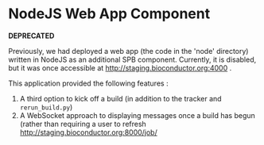 NodeJS Web App Component
========================
**DEPRECATED**

Previously, we had deployed a web app (the code in the 'node' directory) written in
NodeJS as an additional SPB component.  Currently, it is disabled, but it was once
accessible at http://staging.bioconductor.org:4000 .

This application provided the following features :

1. A third option to kick off a build (in addition to the tracker and `rerun_build.py`)
2. A WebSocket approach to displaying messages once a build has begun (rather than
  requiring a user to refresh http://staging.bioconductor.org:8000/job/<id>
